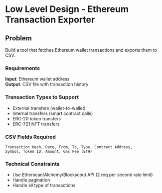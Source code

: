 # Low Level Design - Ethereum Transaction Exporter

## Problem

Build a tool that fetches Ethereum wallet transactions and exports them to CSV.

### Requirements

**Input**: Ethereum wallet address  
**Output**: CSV file with transaction history  

### Transaction Types to Support
- External transfers (wallet-to-wallet)
- Internal transfers (smart contract calls)
- ERC-20 token transfers
- ERC-721 NFT transfers

### CSV Fields Required
```
Transaction Hash, Date, From, To, Type, Contract Address, 
Symbol, Token ID, Amount, Gas Fee (ETH)
```

### Technical Constraints
- Use Etherscan/Alchemy/Blockscout API (2 req per second rate limit)
- Handle pagination
- Handle all type of transactions
